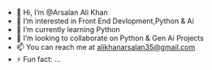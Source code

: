- 👋 Hi, I’m @Arsalan Ali Khan
- 👀 I’m interested in Front End Devlopment,Python & Ai  
- 🌱 I’m currently learning Python
- 💞️ I’m looking to collaborate on Python & Gen Ai Projects
- 📫 You can reach me at alikhanarsalan35@gmail.com
- ⚡ Fun fact: ...

<!---
Arsalankhan00/Arsalankhan00 is a ✨ special ✨ repository because its `README.md` (this file) appears on your GitHub profile.
You can click the Preview link to take a look at your changes.
--->
